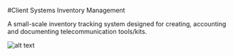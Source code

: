 #Client Systems Inventory Management

A small-scale inventory tracking system designed for creating, accounting and documenting telecommunication tools/kits.

![alt text](https://github.com/mason-wolf/csims/blob/master/images/screenshot_1.png)
